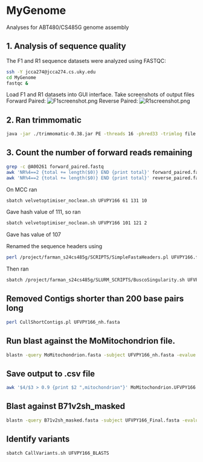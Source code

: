 # MyGenome
Analyses for ABT480/CS485G genome assembly

## 1. Analysis of sequence quality
The F1 and R1 sequence datasets were analyzed using FASTQC:
```bash
ssh -Y jcca274@jcca274.cs.uky.edu
cd MyGenome
fastqc &
```
Load F1 and R1 datasets into GUI interface. 
Take screenshots of output files
Forward Paired:
![F1screenshot.png](/data/forward_paired.png)
Reverse Paired:
![R1screenshot.png](/data/reverse_paired.png)
## 2. Ran trimmomatic
```bash
java -jar ./trimmomatic-0.38.jar PE -threads 16 -phred33 -trimlog file.txt UFVPY166_1.fq UFVPY166_2.fq UFVPY166_1_paired.fastq UFVPY166_1unpaired.fastq UFVPY166_2_paired.fastq UFVPY166_2_unpaired.fastq ILLUMINACLIP:adaptors.fasta:2:30:10 SLIDINGWINDOW:20:20 MINLEN:100
```

## 3. Count the number of forward reads remaining
```bash
grep -c @A00261 forward_paired.fastq 
awk 'NR%4==2 {total += length($0)} END {print total}' forward_paired.fastq 
awk 'NR%4==2 {total += length($0)} END {print total}' reverse_paired.fastq 
```

On MCC ran
```bash
sbatch velvetoptimiser_noclean.sh UFVPY166 61 131 10
```
Gave hash value of 111, so ran
```bash
sbatch velvetoptimiser_noclean.sh UFVPY166 101 121 2
```
Gave has value of 107

Renamed the sequence headers using
```bash
perl /project/farman_s24cs485g/SCRIPTS/SimpleFastaHeaders.pl UFVPY166.fasta UFVPY166
```


Then ran
```bash
sbatch /project/farman_s24cs485g/SLURM_SCRIPTS/BuscoSingularity.sh UFVPY166_nh.fasta
```

## Removed Contigs shorter than 200 base pairs long
```bash
perl CullShortContigs.pl UFVPY166_nh.fasta
```

## Run blast against the MoMitochondrion file.
```bash
blastn -query MoMitochondrion.fasta -subject UFVPY166_nh.fasta -evalue 1e-50 -max_target_seqs 20000 -outfmt '6 qseqid sseqid slen length qstart qend sstart send btop' -out MoMitochondrion.UFVPY166.BLAST
```

## Save output to .csv file
```bash
awk '$4/$3 > 0.9 {print $2 ",mitochondrion"}' MoMitochondrion.UFVPY166.BLAST > UFVPY166_mitochondrion.csv
```

## Blast against B71v2sh_masked
```bash
blastn -query B71v2sh_masked.fasta -subject UFVPY166_Final.fasta -evalue 1e-50 -max_target_seqs 20000 -outfmt '6 qseqid sseqid qstart qend sstart send btop' -out B71v2sh.UFVPY166.BLAST
```

## Identify variants
```bash
sbatch CallVariants.sh UFVPY166_BLASTS
```
